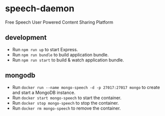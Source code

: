 # speech-daemon
Free Speech User Powered Content Sharing Platform

## development
* Run `npm run up` to start Express.
* Run `npm run bundle` to build application bundle.
* Run `npm run start` to build & watch application bundle.

## mongodb
* Run `docker run --name mongo-speech -d -p 27017:27017 mongo` to create and start a MongoDB instance.
* Run `docker start mongo-speech` to start the container.
* Run `docker stop mongo-speech` to stop the container.
* Run `docker rm mongo-speech` to remove the container.

